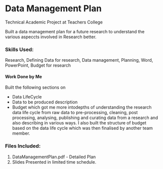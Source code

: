 # Data Management Plan

Technical Academic Project at Teachers College

Built a data management plan for a future research to understand the various aspeccts involved in Research better.

### Skills Used: 
Research, Defining Data for research, Data management, Planning, Word, PowerPoint, Budget for research

#### Work Done by Me
Built the following sections on
* Data LifeCycle
* Data to be produced description
* Budget
which got me more intodepths of understanding the research data life cycle from raw data to pre-processing, cleaning, post processing, analysing, publishing and curating data from a research and also describing in various ways. I also built the structure of budget based on the data life cycle which was then finalised by another team member.

### Files Included:
1. DataManagementPlan.pdf - Detailed Plan
2. Slides Presented in limited time schedule.
